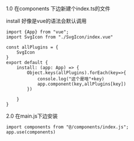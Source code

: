 1.0 在components 下边新建个index.ts的文件

install 好像是vue的语法会默认调用

```
import {App} from "vue";
import SvgIcon from "./SvgIcon/index.vue"

const allPlugins = {
    SvgIcon
}
export default {
    install: (app: App) => {
        Object.keys(allPlugins).forEach(key=>{
            console.log("这个是啥"+key)
            app.component(key,allPlugins[key])
        })

    }
}
```

2.0 在main.js下边安装

```
import components from "@/components/index.js";
app.use(components)

```
